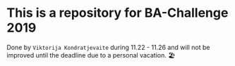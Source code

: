 # This is a repository for BA-Challenge 2019

Done by `Viktorija Kondratjevaite` during 11.22 - 11.26 and will not be improved until the deadline due to a personal vacation. 🏖️ 